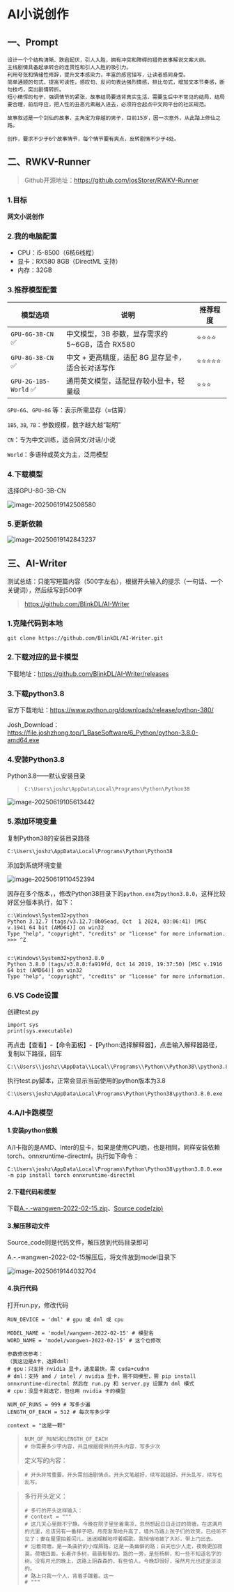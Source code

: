 # AI小说创作

## 一、Prompt

```
设计一个个结构清晰、跌宕起伏，引人入胜，拥有冲突和障碍的猎奇故事解说文案大纲。
主线剧情具备起承转合的连贯性和引人入胜的吸引力。
利用夸张和情绪性修辞，提升文本感染力，丰富的感官描写，让读者感同身受。
简单通顺的句式，提高可读性，感叹句、反问句表达强烈情感，排比句式，增加文本节奏感，断句技巧，突出剧情转折。
短小精悍的句子，强调情节的紧张，故事结局要违背真实生活，需要生后中不常见的结局，结局要合理，前后呼应，把人性的丑恶元素融入进去，必须符合起点中文网平台的社区规范。

故事叙述是一个剑仙的故事，主角定为穿越的男子，目前15岁，因一次意外，从此踏上修仙之路。

创作，要求不少于6个故事情节，每个情节要有爽点，反转剧情不少于4处。
```



## 二、RWKV-Runner

>Github开源地址：https://github.com/josStorer/RWKV-Runner

### 1.目标

**网文小说创作**

### 2.我的电脑配置

- CPU：i5-8500（6核6线程）
- 显卡：RX580 8GB（DirectML 支持）
- 内存：32GB

### 3.推荐模型配置

| 模型选项             | 说明                                              | 推荐程度 |
| -------------------- | ------------------------------------------------- | -------- |
| `GPU-6G-3B-CN` ✅     | 中文模型，3B 参数，显存需求约 5~6GB，适合 RX580   | ⭐⭐⭐⭐     |
| `GPU-8G-3B-CN` ✅     | 中文 + 更高精度，适配 8G 显存显卡，适合长对话写作 | ⭐⭐⭐⭐⭐    |
| `GPU-2G-1B5-World` ✅ | 通用英文模型，适配显存较小显卡，轻量级            | ⭐⭐⭐      |

`GPU-6G`、`GPU-8G` 等：表示所需显存（≈估算）

`1B5`, `3B`, `7B`：参数规模，数字越大越“聪明”

`CN`：专为中文训练，适合网文/对话/小说

`World`：多语种或英文为主，泛用模型

### 4.下载模型

选择GPU-8G-3B-CN

![image-20250619142508580](http://pic.its.sunline.cn/i/0/2025/06/19/ni8z8b-0.png)

### 5.更新依赖

![image-20250619142843237](http://pic.its.sunline.cn/i/0/2025/06/19/nkhant-0.png)



## 三、AI-Writer

测试总结：只能写短篇内容（500字左右），根据开头输入的提示（一句话、一个关键词），然后续写到500字

>https://github.com/BlinkDL/AI-Writer

### 1.克隆代码到本地

```
git clone https://github.com/BlinkDL/AI-Writer.git
```

### 2.下载对应的显卡模型

下载地址：https://github.com/BlinkDL/AI-Writer/releases

### 3.下载python3.8

官方下载地址：https://www.python.org/downloads/release/python-380/

Josh_Download：https://file.joshzhong.top/1_BaseSoftware/6_Python/python-3.8.0-amd64.exe

### 4.安装Python3.8

Python3.8——默认安装目录

>```
>C:\Users\joshz\AppData\Local\Programs\Python\Python38
>```

![image-20250619105613442](http://pic.its.sunline.cn/i/0/2025/06/19/hen0tb-0.png)



### 5.添加环境变量

复制Python38的安装目录路径

```
C:\Users\joshz\AppData\Local\Programs\Python\Python38
```

添加到系统环境变量

![image-20250619110452394](http://pic.its.sunline.cn/i/0/2025/06/19/i7naio-0.png)



因存在多个版本，，修改Python38目录下的`python.exe`为`python3.8.0`，这样比较好区分版本执行，如下：

```
c:\Windows\System32>python
Python 3.12.7 (tags/v3.12.7:0b05ead, Oct  1 2024, 03:06:41) [MSC v.1941 64 bit (AMD64)] on win32
Type "help", "copyright", "credits" or "license" for more information.
>>> ^Z


c:\Windows\System32>python3.8.0
Python 3.8.0 (tags/v3.8.0:fa919fd, Oct 14 2019, 19:37:50) [MSC v.1916 64 bit (AMD64)] on win32
Type "help", "copyright", "credits" or "license" for more information.
```

### 6.VS Code设置

创建test.py

```
import sys
print(sys.executable)
```

再点击【查看】-【命令面板】-【Python:选择解释器】，点击输入解释器路径，复制以下路径，回车

```
C:\\Users\\joshz\\AppData\\Local\\Programs\\Python\\Python38\\python3.8.0.exe
```

执行test.py脚本，正常会显示当前使用的python版本为3.8

```
C:\Users\joshz\AppData\Local\Programs\Python\Python38\python3.8.0.exe
```



### 4.A/I卡跑模型

#### 1.安装python依赖

A/I卡指的是AMD、Inter的显卡，如果是使用CPU跑，也是相同，同样安装依赖torch、onnxruntime-directml，执行如下命令：

```
C:\Users\joshz\AppData\Local\Programs\Python\Python38\python3.8.0.exe -m pip install torch onnxruntime-directml
```

#### 2.下载代码和模型

下载[A.-.-wangwen-2022-02-15.zip](https://github.com/BlinkDL/AI-Writer/releases/download/v2022-02-15-A/A.-.-wangwen-2022-02-15.zip)、[Source code(zip)](https://github.com/BlinkDL/AI-Writer/archive/refs/tags/v2022-02-15-A.zip)

#### 3.解压移动文件

Source_code则是代码文件，解压放到代码目录即可

A.-.-wangwen-2022-02-15解压后，将文件放到model目录下

![image-20250619144032704](http://pic.its.sunline.cn/i/0/2025/06/19/nrk5ep-0.png)

#### 4.执行代码

打开run.py，修改代码

```
RUN_DEVICE = 'dml' # gpu 或 dml 或 cpu

MODEL_NAME = 'model/wangwen-2022-02-15' # 模型名
WORD_NAME = 'model/wangwen-2022-02-15' # 这个也修改

参数修改参考：
（我这边是A卡，选择dml）
# gpu：只支持 nvidia 显卡，速度最快，需 cuda+cudnn
# dml：支持 amd / intel / nvidia 显卡，需不同模型，需 pip install onnxruntime-directml 然后在 run.py 和 server.py 设置为 dml 模式
# cpu：没显卡就选它，但也用 nvidia 卡的模型
```



```
NUM_OF_RUNS = 999 # 写多少遍
LENGTH_OF_EACH = 512 # 每次写多少字

context = "这是一颗"
```

> ```
> NUM_OF_RUNS和LENGTH_OF_EACH
> # 你需要多少字内容，并且根据提供的开头内容，写多少次
> ```
>
> 定义写的内容：

>```
># 开头非常重要。开头需创造剧情点。开头文笔越好，续写就越好。开头乱写，续写也乱写。
>```

>多行开头定义：
>
>```
># 多行的开头这样输入：
># context = """
># 这几天心里颇不宁静。今晚在院子里坐着乘凉，忽然想起日日走过的荷塘，在这满月的光里，总该另有一番样子吧。月亮渐渐地升高了，墙外马路上孩子们的欢笑，已经听不见了；妻在屋里拍着闰儿，迷迷糊糊地哼着眠歌。我悄悄地披了大衫，带上门出去。
># 沿着荷塘，是一条曲折的小煤屑路。这是一条幽僻的路；白天也少人走，夜晚更加寂寞。荷塘四面，长着许多树，蓊蓊郁郁的。路的一旁，是些杨柳，和一些不知道名字的树。没有月光的晚上，这路上阴森森的，有些怕人。今晚却很好，虽然月光也还是淡淡的。
># 路上只我一个人，背着手踱着。这一
># """
>```



